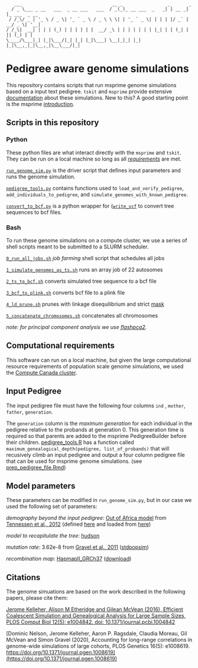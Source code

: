        ___                                  __ _                 _       _             
      / _ \___ _ __   ___  _ __ ___   ___  / _(_)_ __ ___  _   _| | __ _| |_ ___  _ __ 
     / /_\/ _ | '_ \ / _ \| '_ ` _ \ / _ \ \ \| | '_ ` _ \| | | | |/ _` | __/ _ \| '__|
    / /_\|  __| | | | (_) | | | | | |  __/ _\ | | | | | | | |_| | | (_| | || (_) | |   
    \____/\___|_| |_|\___/|_| |_| |_|\___| \__|_|_| |_| |_|\__,_|_|\__,_|\__\___/|_|   
                                                                                   
                                                                                                                                                                                                                  
# Pedigree aware genome simulations

This repository contains scripts that run msprime genome simulations based on a input text pedigree. `tskit` and `msprime` provide extensive [documentation](https://tskit.dev/msprime/docs/latest/api.html#msprime.sim_ancestry) about these simulations. New to this? A good starting point is the msprime [introduction](https://tskit.dev/msprime/docs/stable/intro.html). 

## Scripts in this repository
### Python
These python files are what interact directly with the `msprime` and `tskit`. They can be run on a local machine so long as all [*requirements*](https://github.com/LukeAndersonTrocme/genome_simulations/blob/main/misc/pedsim_requirements.txt) are met. 

[`run_genome_sim.py`](https://github.com/LukeAndersonTrocme/genome_simulations/blob/main/code/run_genome_sim.py) is the driver script that defines input parameters and runs the genome simulation.

[`pedigree_tools.py`](https://github.com/LukeAndersonTrocme/genome_simulations/blob/main/code/pedigree_tools.py) contains functions used to `load_and_verify_pedigree`, `add_individuals_to_pedigree`, and `simulate_genomes_with_known_pedigree`.   

[`convert_to_bcf.py`](https://github.com/LukeAndersonTrocme/genome_simulationst/blob/main/code/convert_to_bcf.py) is a python wrapper for ([`write_vcf`](https://tskit.dev/tskit/docs/stable/python-api.html#tskit.TreeSequence.write_vcf) to convert tree sequences to bcf files.

### Bash
To run these genome simulations on a compute cluster, we use a series of shell scripts meant to be submitted to a SLURM scheduler.

[`0_run_all_jobs.sh`](https://github.com/LukeAndersonTrocme/genome_simulations/blob/main/code/0_run_all_jobs.sh) _job farming_ shell script that schedules all jobs

[`1_simulate_genomes_as_ts.sh`](https://github.com/LukeAndersonTrocme/genome_simulations/blob/main/code/1_simulate_genomes_as_ts.sh) runs an array job of 22 autosomes

[`2_ts_to_bcf.sh`](https://github.com/LukeAndersonTrocme/genome_simulations/blob/main/code/2_ts_to_bcf.sh) converts simulated tree sequence to a bcf file

[`3_bcf_to_plink.sh`](https://github.com/LukeAndersonTrocme/genome_simulations/blob/main/code/3_bcf_to_plink.sh) converts bcf file to a plink file

[`4_ld_prune.sh`](https://github.com/LukeAndersonTrocme/genome_simulations/blob/main/code/4_ld_prune.sh) prunes with linkage disequilibrium and strict [mask](http://ftp.1000genomes.ebi.ac.uk/vol1/ftp/release/20130502/supporting/accessible_genome_masks/20140520.strict_mask.autosomes.bed)

[`5_concatenate_chromosomes.sh`](https://github.com/LukeAndersonTrocme/genome_simulations/blob/main/code/5_concatenate_chromosomes.sh) concatenates all chromosomes 

_note: for principal component analysis we use [flashpca2](https://github.com/gabraham/flashpca)._

## Computational requirements
This software can run on a local machine, but given the large computational resource requirements of population scale genome simulations, we used the [Compute Canada cluster](https://docs.computecanada.ca/).

## Input Pedigree
The input pedigree file must have the following four columns `ind` , `mother`, `father`, `generation`. 

The `generation` column is the _maximum generation_ for each individual in the pedigree relative to the probands at generation 0. This generation time is required so that parents are added to the msprime PedigreeBuilder before their children. [pedigree_tools.R](https://github.com/LukeAndersonTrocme/genome_simulations/blob/main/misc/pedigree_tools.R) has a function called `maximum_genealogical_depth(pedigree, list_of_probands)` that will recusively climb an input pedigree and output a four column pedigree file that can be used for msprime genome simulations. (see [prep_pedigree_file.Rmd](https://github.com/LukeAndersonTrocme/genome_simulations/blob/main/misc/prep_pedigree_file.Rmd))


## Model parameters
These parameters can be modified in `run_genome_sim.py`, but in our case we used the following set of parameters:

_demography beyond the input pedigree_: [Out of Africa model](https://tskit.dev/msprime/docs/latest/demography.html) from [Tennessen et al., 2012](https://www.science.org/doi/10.1126/science.1219240) (defined [here](https://popsim-consortium.github.io/stdpopsim-docs/stable/catalog.html?highlight=ooa#sec_catalog_homsap_models_outofafrica_2t12) and loaded from [here](https://github.com/LukeAndersonTrocme/genome_simulations/blob/main/misc/https://github.com/LukeAndersonTrocme/genome_simulations/blob/main/code/Tennessen_ooa_2T12.yaml))

_model to recapitulate the tree_: [hudson](https://tskit.dev/msprime/docs/latest/ancestry.html#hudson-coalescent)

_mutation rate_: 3.62e-8 from [Gravel et al., 2011](https://www.pnas.org/content/108/29/11983) ([stdpopsim](https://github.com/popsim-consortium/stdpopsim/blob/70bc680c41c3e64cc8bc0e2d2586403ac7a39d6b/stdpopsim/catalog/HomSap/demographic_models.py#L369))

_recombination map_: [HapmapII_GRCh37](https://popsim-consortium.github.io/stdpopsim-docs/stable/index.html) ([download](https://stdpopsim.s3-us-west-2.amazonaws.com/genetic_maps/HomSap/HapmapII_GRCh37_RecombinationHotspots.tar.gz))


## Citations

The genome simuations are based on the work described in the following papers, please cite them:

[Jerome Kelleher, Alison M Etheridge and Gilean McVean (2016), Efficient Coalescent Simulation and Genealogical Analysis for Large Sample Sizes, PLOS Comput Biol 12(5): e1004842. doi: 10.1371/journal.pcbi.1004842](http://dx.doi.org/10.1371/journal.pcbi.1004842)

[Dominic Nelson, Jerome Kelleher, Aaron P. Ragsdale, Claudia Moreau, Gil McVean and Simon Gravel (2020), Accounting for long-range correlations in genome-wide simulations of large cohorts, PLOS Genetics 16(5): e1008619. https://doi.org/10.1371/journal.pgen.1008619](https://doi.org/10.1371/journal.pgen.1008619)
